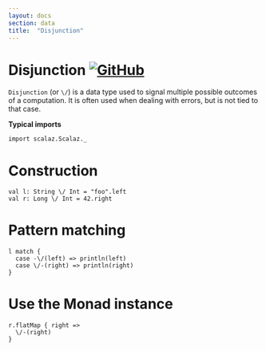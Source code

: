 ```yaml
---
layout: docs
section: data
title:  "Disjunction"
---
```


# Disjunction [![GitHub](../img/github.png)](https://github.com/scalaz/scalaz/blob/series/8.0.x/base/shared/src/main/scala/scalaz/data/disjunction.scala)

`Disjunction` (or `\/`) is a data type used to signal multiple possible outcomes of a computation.
It is often used when dealing with errors, but is not tied to that case.

**Typical imports**

```tut:silent
import scalaz.Scalaz._
```

# Construction

```tut
val l: String \/ Int = "foo".left
val r: Long \/ Int = 42.right
```

# Pattern matching

```tut
l match {
  case -\/(left) => println(left)
  case \/-(right) => println(right)
}
```

# Use the Monad instance

```tut
r.flatMap { right =>
  \/-(right)
}
```
